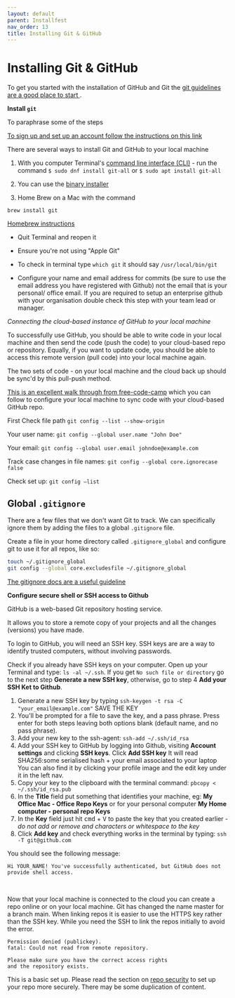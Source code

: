 ```yaml
---
layout: default
parent: Installfest
nav_order: 13
title: Installing Git & GitHub
---
```


# Installing Git & GitHub

To get you started with the installation of GitHub and Git the [git guidelines are a good place to start ](https://git-scm.com/book/en/v2/Getting-Started-First-Time-Git-Setup).

**Install `git`**

To paraphrase some of the steps

[To sign up and set up an account follow the instructions on this link](https://docs.github.com/en/get-started/signing-up-for-github/signing-up-for-a-new-github-account)

There are several ways to install Git and GitHub to your local machine

1. With you computer Terminal's [command line interface (CLI)](https://git-scm.com/book/en/v2/Getting-Started-Installing-Git) - run the command
`$ sudo dnf install git-all` or `$ sudo apt install git-all`

2. You can use the [binary installer](https://sourceforge.net/projects/git-osx-installer/
)

3. Home Brew on a Mac with the command

`brew install git`

[Homebrew instructions](https://git-scm.com/download/mac)

- Quit Terminal and reopen it

- Ensure you're not using "Apple Git"

- To check in terminal type `which git` it should say `/usr/local/bin/git`

- Configure your name and email address for commits (be sure to use the email address you have registered with Github) not the email that is your personal/ office email. If you are required to setup an enterprise github with your organisation double check this step with your team lead or manager.

_Connecting the cloud-based instance of GitHub to your local machine_

To successfully use GitHub, you should be able to write code in your local machine and then send the code (push the code) to your cloud-based repo or repository. Equally, if you want to update code, you should be able to access this remote version (pull code) into your local machine again.

The two sets of code - on your local machine and the cloud back up should be sync'd by this pull-push method.

[This is an excellent walk through from free-code-camp](https://www.freecodecamp.org/news/git-ssh-how-to/) which you can follow to configure your local machine to sync code with your cloud-based GitHub repo.


First Check file path `git config --list --show-origin`

Your user name:
`git config --global user.name "John Doe"`

Your email:
`git config --global user.email johndoe@example.com`

Track case changes in file names:
`git config --global core.ignorecase false`

Check set up:
`git config –list`

## Global `.gitignore`

There are a few files that we don't want Git to track. We can specifically ignore them by adding the files to a global `.gitignore` file.

Create a file in your home directory called `.gitignore_global` and configure git to use it for all repos, like so:

```sh
touch ~/.gitignore_global
git config --global core.excludesfile ~/.gitignore_global
```

[The gitignore docs are a useful guideline](https://git-scm.com/docs/gitignore)

**Configure secure shell or SSH access to Github**

GitHub is a web-based Git repository hosting service.

It allows you to store a remote copy of your projects and all the changes (versions) you have made. 

To login to GitHub, you will need an SSH key. SSH keys are are a way to identify trusted computers, without involving passwords.

Check if you already have SSH keys on your computer. Open up your Terminal and type: `ls -al ~/.ssh`. If you get `No such file or directory` go to the next step **Generate a new SSH key**, otherwise, go to step 4 **Add your SSH Ket to Github**.

1. Generate a new SSH key by typing `ssh-keygen -t rsa -C "your_email@example.com"` SAVE THE KEY
2. You'll be prompted for a file to save the key, and a pass phrase. Press enter for both steps leaving both options blank (default name, and no pass phrase).
3. Add your new key to the ssh-agent:
   `ssh-add ~/.ssh/id_rsa`
4. Add your SSH key to GitHub by logging into Github, visiting **Account settings** and clicking **SSH keys**. Click **Add SSH key**
   It will read
   SHA256:some serialised hash + your email associated to your laptop
   You can also find it by clicking your profile image and the edit key under it in the left nav.
5. Copy your key to the clipboard with the terminal command:
   `pbcopy < ~/.ssh/id_rsa.pub`
6. In the **Title** field put something that identifies your machine, eg: **My Office Mac - Office Repo Keys** or for your personal computer **My Home computer - personal repo Keys**
7. In the **Key** field just hit <kbd>cmd</kbd> + <kbd>V</kbd> to paste the key that you created earlier - _do not add or remove and characters or whitespace to the key_
8. Click **Add key** and check everything works in the terminal by typing:
   `ssh -T git@github.com` <br>

You should see the following message:

```
Hi YOUR_NAME! You've successfully authenticated, but GitHub does not provide shell access.
```

<br>

Now that your local machine is connected to the cloud you can create a repo online or on your local machine. Git has changed the name master for a branch main.
When linking repos it is easier to use the HTTPS key rather than the SSH key. While you need the SSH to link the repos initially to avoid the error.

```
Permission denied (publickey).
fatal: Could not read from remote repository.

Please make sure you have the correct access rights
and the repository exists.
```
This is a basic set up. Please read the section on [repo security](https://sumisastri.github.io/dev-blogs/github-repo-security/) to set up your repo more securely. There may be some duplication of content.
